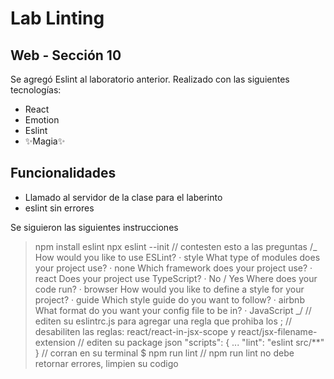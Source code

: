 # Lab Linting

## Web - Sección 10

Se agregó Eslint al laboratorio anterior.
Realizado con las siguientes tecnologías:

- React
- Emotion
- Eslint
- ✨Magia✨

## Funcionalidades

- Llamado al servidor de la clase para el laberinto
- eslint sin errores

Se siguieron las siguientes instrucciones

> npm install eslint
> npx eslint --init
> // contesten esto a las preguntas
> /_
> How would you like to use ESLint? · style
> What type of modules does your project use? · none
> Which framework does your project use? · react
> Does your project use TypeScript? · No / Yes
> Where does your code run? · browser
> How would you like to define a style for your project? · guide
> Which style guide do you want to follow? · airbnb
> What format do you want your config file to be in? · JavaScript
> _/
> // editen su eslintrc.js para agregar una regla que prohiba los ;
> // desabiliten las reglas: react/react-in-jsx-scope y react/jsx-filename-extension
> // editen su package json
> "scripts": {
> ...
> "lint": "eslint src/**"
>}
>// corran en su terminal
>$ npm run lint
>// npm run lint no debe retornar errores, limpien su codigo
>
>
